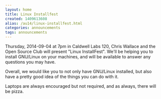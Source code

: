 ```yaml
---
layout: home
title: Linux Installfest
created: 1409613608
alias: /au14/linux-installfest.html
categories: announcements
tags: announcements
---
```

Thursday, 2014-09-04 at 7pm in Caldwell Labs 120, Chris Wallace and the Open Source Club will present "Linux InstallFest". We'll be helping you to install GNU/Linux on your machines, and will be available to answer any questions you may have.

Overall, we would like you to not only have GNU/Linux installed, but also have a pretty good idea of the things you can do with it.

Laptops are always encouraged but not required, and as always, there will be pizza.
